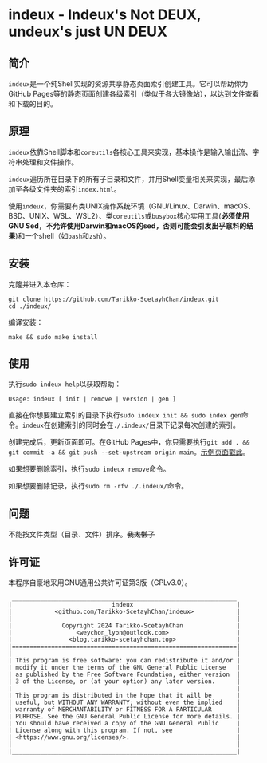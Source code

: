 # indeux - Indeux's Not DEUX, undeux's just UN DEUX

## 简介

`indeux`是一个纯Shell实现的资源共享静态页面索引创建工具。它可以帮助你为GitHub Pages等的静态页面创建各级索引（类似于各大镜像站），以达到文件查看和下载的目的。

## 原理

`indeux`依靠Shell脚本和`coreutils`各核心工具来实现，基本操作是输入输出流、字符串处理和文件操作。

`indeux`遍历所在目录下的所有子目录和文件，并用Shell变量相关来实现，最后添加至各级文件夹的索引`index.html`。

使用`indeux`，你需要有类UNIX操作系统环境（GNU/Linux、Darwin、macOS、BSD、UNIX、WSL、WSL2）、类`coreutils`或`busybox`核心实用工具(**必须使用GNU Sed，不允许使用Darwin和macOS的sed，否则可能会引发出乎意料的结果**)和一个shell（如`bash`和`zsh`）。

## 安装

克隆并进入本仓库：

```
git clone https://github.com/Tarikko-ScetayhChan/indeux.git
cd ./indeux/
```

编译安装：

```
make && sudo make install
```

## 使用

执行`sudo indeux help`以获取帮助：

```
Usage: indeux [ init | remove | version | gen ]
```

直接在你想要建立索引的目录下执行`sudo indeux init && sudo index gen`命令。`indeux`在创建索引的同时会在`./.indeux/`目录下记录每次创建的索引。

创建完成后，更新页面即可。在GitHub Pages中，你只需要执行`git add . && git commit -a && git push --set-upstream origin main`。[示例页面戳此](https://commons.tarikkochan.top)。

如果想要删除索引，执行`sudo indeux remove`命令。

如果想要删除记录，执行`sudo rm -rfv ./.indeux/`命令。

## 问题

不能按文件类型（目录、文件）排序。~~我太懒了~~

## 许可证

本程序自豪地采用GNU通用公共许可证第3版（GPLv3.0）。

```
 _______________________________________________________________
|                            indeux                             |
|            <github.com/Tarikko-ScetayhChan/indeux>            |
|                                                               |
|              Copyright 2024 Tarikko-ScetayhChan               |
|                  <weychon_lyon@outlook.com>                   |
|                <blog.tarikko-scetayhchan.top>                 |
|===============================================================|
|                                                               |
| This program is free software: you can redistribute it and/or |
| modify it under the terms of the GNU General Public License   |
| as published by the Free Software Foundation, either version  |
| 3 of the License, or (at your option) any later version.      |
|                                                               |
| This program is distributed in the hope that it will be       |
| useful, but WITHOUT ANY WARRANTY; without even the implied    |
| warranty of MERCHANTABILITY or FITNESS FOR A PARTICULAR       |
| PURPOSE. See the GNU General Public License for more details. |
| You should have received a copy of the GNU General Public     |
| License along with this program. If not, see                  |
| <https://www.gnu.org/licenses/>.                              |
|                                                               |
|_______________________________________________________________|
```